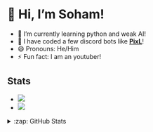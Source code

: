 # 👋 Hi, I’m Soham!

- 🔭 I’m currently learning python and weak AI!
- 🤖 I have coded a few discord bots like **[PixL](https://discordbotlist.com/bots/pixl)**!
- 😄 Pronouns: He/Him
- ⚡ Fun fact: I am an youtuber!

## Stats

- ![](https://komarev.com/ghpvc/?username=soham485)
- ![](https://github-readme-stats.vercel.app/api?username=Soham485&show_icons=true&hide_border=true&theme=tokyonight)

<details>
  <summary>:zap: GitHub Stats</summary>
  <br>
  <img align="left" alt="SOham's GitHub stats" src="https://github-readme-stats.vercel.app/api?username=Soham485&show_icons=true&hide_border=true&theme=tokyonight" />

## Links

- [GitHub](https://github.com/soham485)
- [Youtube](https://www.youtube.com/channel/UC2CE5AfflIzhZCNJv5Qdkjg)
- [![Discord Banner 4](https://discordapp.com/api/guilds/859038936160927764/widget.png?style=banner4)](https://discord.gg/aEBxQnZE6B)


